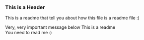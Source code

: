 ### This is a Header
This is a readme that tell you about how this file is a readme file :)

Very, very important message below
This is a readme  
You need to read me :)
